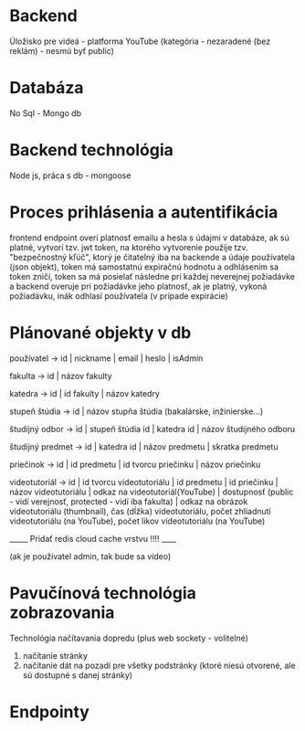 # Backend
Úložisko pre videá - platforma YouTube (kategória - nezaradené (bez reklám) - nesmú byť public)
# Databáza
No Sql - Mongo db
# Backend technológia
Node js, práca s db - mongoose
# Proces prihlásenia a autentifikácia
frontend endpoint overí platnosť emailu a hesla s údajmi v databáze, ak sú platné, vytvorí tzv. jwt token, na ktorého vytvorenie použije tzv. "bezpečnostný kľúč", ktorý je čitatelný iba na backende a údaje používatela (json objekt), token má samostatnú expiračnú hodnotu a odhlásením sa token zničí, token sa má posielať následne pri každej neverejnej požiadávke a backend overuje pri požiadávke jeho platnosť,
ak je platný, vykoná požiadávku, inák odhlasí používatela (v prípade expirácie)
# Plánované objekty v db
používatel -> id | nickname | email | heslo | isAdmin 

fakulta -> id | názov fakulty

katedra -> id | id fakulty | názov katedry

stupeň štúdia -> id | názov stupňa štúdia (bakalárske, inžinierske...)

študijný odbor -> id | stupeň štúdia id | katedra id | názov študijného odboru

študijný predmet -> id | katedra id | názov predmetu | skratka predmetu

priečinok -> id | id predmetu | id tvorcu priečinku | názov priečinku

videotutoriál -> id | id tvorcu videotutoriálu | id predmetu | id priečinku | názov videotutoriálu | odkaz na videotutoriál(YouTube) | dostupnosť (public - vidí verejnosť, protected - vidí iba fakulta) | odkaz na obrázok videotutoriálu (thumbnail), čas (dĺžka) videotutoriálu, počet zhliadnutí videotutoriálu (na YouTube), počet likov videotutoriálu (na YouTube)

_____ Pridať redis cloud cache vrstvu !!!! ____

(ak je používatel admin, tak bude sa video)
# Pavučínová technológia zobrazovania
Technológia načítavania dopredu (plus web sockety - volitelné)
1. načítanie stránky
2. načítanie dát na pozadí pre všetky podstránky (ktoré niesú otvorené, ale sú dostupné s danej stránky)
# Endpointy



